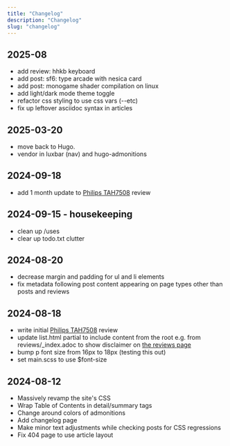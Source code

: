 ```yaml
---
title: "Changelog"
description: "Changelog"
slug: "changelog"
---
```


## 2025-08

- add review: hhkb keyboard
- add post: sf6: type arcade with nesica card
- add post: monogame shader compilation on linux
- add light/dark mode theme toggle
- refactor css styling to use css vars (--etc)
- fix up leftover asciidoc syntax in articles

## 2025-03-20

- move back to Hugo.
- vendor in luxbar (nav) and hugo-admonitions

## 2024-09-18

- add 1 month update to
  [Philips TAH7508](/reviews/2024/philips-tah7508-bluetooth-headphones/) review

## 2024-09-15 - housekeeping

- clean up /uses
- clear up todo.txt clutter

## 2024-08-20

- decrease margin and padding for ul and li elements
- fix metadata following post content appearing on page types other than posts
  and reviews

## 2024-08-18

- write initial
  [Philips TAH7508](/reviews/2024/philips-tah7508-bluetooth-headphones/) review
- update list.html partial to include content from the root e.g. from
  reviews/_index.adoc to show disclaimer on [the reviews page](/reviews)
- bump p font size from 16px to 18px (testing this out)
- set main.scss to use $font-size

## 2024-08-12

- Massively revamp the site's CSS
- Wrap Table of Contents in detail/summary tags
- Change around colors of admonitions
- Add changelog page
- Make minor text adjustments while checking posts for CSS regressions
- Fix 404 page to use article layout
